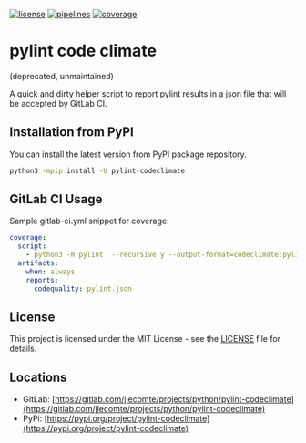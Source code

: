 [![license](https://img.shields.io/badge/license-MIT-brightgreen)](https://spdx.org/licenses/MIT.html)
[![pipelines](https://gitlab.com/jlecomte/projects/python/pylint-codeclimate/badges/master/pipeline.svg)](https://gitlab.com/jlecomte/projects/python/pylint-codeclimate/pipelines)
[![coverage](https://gitlab.com/jlecomte/projects/python/pylint-codeclimate/badges/master/coverage.svg)](https://jlecomte.gitlab.io/projects/python/pylint-codeclimate/coverage/index.html)

# pylint code climate

(deprecated, unmaintained)

A quick and dirty helper script to report pylint results in a json file that will be accepted by GitLab CI.

## Installation from PyPI

You can install the latest version from PyPI package repository.

~~~bash
python3 -mpip install -U pylint-codeclimate
~~~

## GitLab CI Usage

Sample gitlab-ci.yml snippet for coverage:

~~~yaml
coverage:
  script:
    - python3 -m pylint  --recursive y --output-format=codeclimate:pylint.json myproject
  artifacts:
    when: always
    reports:
      codequality: pylint.json
~~~

## License

This project is licensed under the MIT License - see the [LICENSE](LICENSE) file for details.

## Locations

  * GitLab: [https://gitlab.com/jlecomte/projects/python/pylint-codeclimate](https://gitlab.com/jlecomte/projects/python/pylint-codeclimate)
  * PyPi: [https://pypi.org/project/pylint-codeclimate](https://pypi.org/project/pylint-codeclimate)
